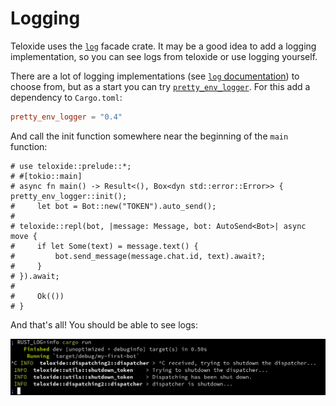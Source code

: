 # Logging

Teloxide uses the [`log`] facade crate.
It may be a good idea to add a logging implementation, so you can see logs from teloxide or use logging yourself.

[`log`]: https://lib.rs/crates/log

There are a lot of logging implementations (see [`log` documentation]) to choose from, but as a start you can try [`pretty_env_logger`].
For this add a dependency to `Cargo.toml`:

[`log` documentation]: https://docs.rs/log/latest/log/#in-executables
[`pretty_env_logger`]: https://lib.rs/crates/pretty_env_logger

```toml
pretty_env_logger = "0.4"
```

And call the init function somewhere near the beginning of the `main` function:

```rust,no_run
# use teloxide::prelude::*;
# #[tokio::main]
# async fn main() -> Result<(), Box<dyn std::error::Error>> {
pretty_env_logger::init();
#     let bot = Bot::new("TOKEN").auto_send();
# 
# teloxide::repl(bot, |message: Message, bot: AutoSend<Bot>| async move {
#     if let Some(text) = message.text() {
#         bot.send_message(message.chat.id, text).await?;
#     }
# }).await;
#  
#     Ok(())
# }
```

And that's all! You should be able to see logs:

![Output of `RUST_LOG=info cargo run`](./img/ch-03-pic-01.png)
